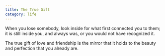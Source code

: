```yaml
---
title: The True Gift
category: life
---
```


When you lose somebody, look inside
for what first connected you to them;
it is still inside you, and always was,
or you would not have recognized it.

The true gift of love and friendship
is the mirror that it holds
to the beauty and perfection
that you already are.
